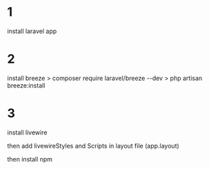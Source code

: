 # 1 
install laravel app

# 2
install breeze
    > composer require laravel/breeze --dev
    >  php artisan breeze:install


# 3 

install livewire

then add livewireStyles and Scripts in layout file (app.layout)

then install npm
